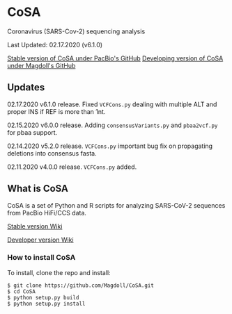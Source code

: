 # CoSA
Coronavirus (SARS-Cov-2) sequencing analysis

Last Updated: 02.17.2020 (v6.1.0)

[Stable version of CoSA under PacBio's GitHub](https://github.com/pacificbiosciences/CoSA)
[Developing version of CoSA under Magdoll's GitHub](https://github.com/Magdoll/CoSA)


## Updates

02.17.2020    v6.1.0 release. Fixed `VCFCons.py` dealing with multiple ALT and proper INS if REF is more than 1nt.

02.15.2020    v6.0.0 release. Adding `consensusVariants.py` and `pbaa2vcf.py` for pbaa support.

02.14.2020    v5.2.0 release. `VCFCons.py` important bug fix on propagating deletions into consensus fasta.

02.11.2020    v4.0.0 release. `VCFCons.py` added.

## What is CoSA

CoSA is a set of Python and R scripts for analyzing SARS-CoV-2 sequences from PacBio HiFi/CCS data.  

[Stable version Wiki](https://github.com/PacificBiosciences/CoSA/wiki)

[Developer version Wiki](https://github.com/Magdoll/CoSA/wiki)


<a name="install"/>

### How to install CoSA

To install, clone the repo and install:

```
$ git clone https://github.com/Magdoll/CoSA.git
$ cd CoSA
$ python setup.py build
$ python setup.py install
```
